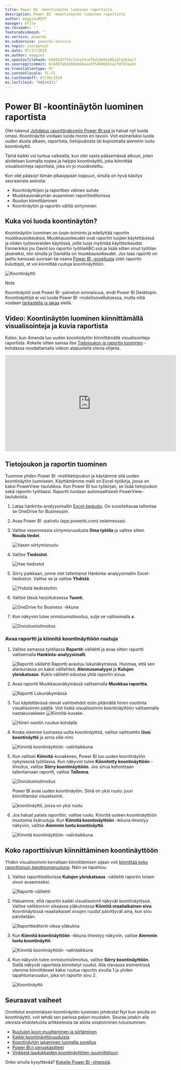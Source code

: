 ```yaml
---
title: Power BI -koontinäytön luominen raportista
description: Power BI -koontinäytön luominen raportista
author: maggiesMSFT
manager: kfile
ms.reviewer: ''
featuredvideoid: ''
ms.service: powerbi
ms.subservice: powerbi-service
ms.topic: conceptual
ms.date: 07/17/2019
ms.author: maggies
ms.openlocfilehash: b50d247f54cfe2af4cefbd14b9528b1dfa263acf
ms.sourcegitcommit: bc688fab9288ab68eaa9f54b9b59cacfdf47aa2e
ms.translationtype: HT
ms.contentlocale: fi-FI
ms.lasthandoff: 07/30/2019
ms.locfileid: "68624311"
---
```

# <a name="create-a-power-bi-dashboard-from-a-report"></a>Power BI -koontinäytön luominen raportista
Olet lukenut [Johdatus raporttinäkymiin Power BI:ssä](service-dashboards.md) ja haluat nyt luoda omasi. Koontinäyttö voidaan luoda monin eri tavoin. Voit esimerkiksi luoda uuden alusta alkaen, raportista, tietojoukosta tai kopioimalla aiemmin luotu koontinäyttö.  

Tämä kaikki voi tuntua vaikealta, kun olet vasta pääsemässä alkuun, joten aloitetaan luomalla nopea ja helppo koontinäyttö, joka kiinnittää visualisointeja raportista, joka on jo muodostettu. 

Kun olet päässyt tämän pikaoppaan loppuun, sinulla on hyvä käsitys seuraavista asioista:
- Koontinäyttöjen ja raporttien välinen suhde
- Muokkausnäkymän avaaminen raporttieditorissa
- Ruudun kiinnittäminen 
- Koontinäytön ja raportin välillä siirtyminen 

## <a name="who-can-create-a-dashboard"></a>Kuka voi luoda koontinäytön?
Koontinäytön luominen on *luoja*-toiminto ja edellyttää raportin muokkausoikeuksia. Muokkausoikeudet ovat raportin luojien käytettävissä ja niiden työtovereiden käytössä, joille luoja myöntää käyttöoikeudet. Esimerkiksi jos David luo raportin työtilaABC:ssä ja lisää sitten sinut työtilan jäseneksi, niin sinulla ja Davidilla on muokkausoikeudet. Jos taas raportti on jaettu kanssasi suoraan tai osana [Power BI -sovellusta](service-create-distribute-apps.md) (olet raportin *kuluttaja*), et voi kiinnittää ruutuja koontinäyttöön.
 
![Koontinäyttö](media/service-dashboard-create/power-bi-completed-dashboard-small.png)

> [!NOTE] 
> Koontinäytöt ovat Power BI -palvelun ominaisuus, eivät Power BI Desktopin. Koontinäyttöjä ei voi luoda Power BI -mobiilisovelluksessa, mutta niitä voidaan [tarkastella ja jakaa](consumer/mobile/mobile-apps-view-dashboard.md) siellä.
>
> 

## <a name="video-create-a-dashboard-by-pinning-visuals-and-images-from-a-report"></a>Video: Koontinäytön luominen kiinnittämällä visualisointeja ja kuvia raportista
Katso, kun Amanda luo uuden koontinäytön kiinnittämällä visualisointeja raportista. Kokeile sitten samaa itse [Tietojoukon ja raportin tuominen](#import-a-dataset-with-a-report) -kohdassa noudattamalla videon alapuolella olevia ohjeita.
    

<iframe width="560" height="315" src="https://www.youtube.com/embed/lJKgWnvl6bQ" frameborder="0" allowfullscreen></iframe>

## <a name="import-a-dataset-with-a-report"></a>Tietojoukon ja raportin tuominen
Tuomme yhden Power BI -mallitietojoukon ja käytämme sitä uuden koontinäytön luomiseen. Käyttämämme malli on Excel-työkirja, jossa on kaksi PowerView-taulukkoa. Kun Power BI tuo työkirjan, se lisää tietojoukon sekä raportin työtilaasi. Raportti luodaan automaattisesti PowerView-taulukoista.

1. Lataa hankinta-analyysimallin [Excel-tiedosto](http://go.microsoft.com/fwlink/?LinkId=529784). On suositeltavaa tallentaa se OneDrive for Businessiin.
2. Avaa Power BI -palvelu (app.powerbi.com) selaimessasi.
3. Valitse vasemmasta siirtymisruudusta **Oma työtila** ja valitse sitten **Nouda tiedot**.

    ![Vasen siirtymisruutu](media/service-dashboard-create/power-bi-get-data3.png)
5. Valitse **Tiedostot**.

   ![Hae tiedostot](media/service-dashboard-create/power-bi-select-files.png)
6. Siirry paikkaan, jonne olet tallentanut Hankinta-analyysimallin Excel-tiedoston. Valitse se ja valitse **Yhdistä**.

   ![Yhdistä tiedostoihin](media/service-dashboard-create/power-bi-connectnew.png)
7. Valitse tässä harjoituksessa **Tuonti**.

    ![OneDrive for Business -ikkuna](media/service-dashboard-create/power-bi-import.png)
8. Kun näkyviin tulee onnistumisilmoitus, sulje se valitsemalla **x**.

   ![Onnistumisilmoitus](media/service-dashboard-create/power-bi-view-datasetnew.png)

### <a name="open-the-report-and-pin-tiles-to-your-dashboard"></a>Avaa raportti ja kiinnitä koontinäyttöön ruutuja
1. Valitse samassa työtilassa **Raportit**-välilehti ja avaa sitten raportti valitsemalla **Hankinta-analyysimalli**.

    ![Raportit-välilehti](media/service-dashboard-create/power-bi-reports.png) Raportti avautuu lukunäkymässä. Huomaa, että sen alareunassa on kaksi välilehteä: **Alennusanalyysi** ja **Kulujen yleiskatsaus**. Kukin välilehti edustaa yhtä raportin sivua.

2. Avaa raportti Muokkausnäkymässä valitsemalla **Muokkaa raporttia**.

    ![Raportti Lukunäkymässä](media/service-dashboard-create/power-bi-reading-view.png)
3. Tuo käytettävissä olevat vaihtoehdot esiin pitämällä hiiren osoitinta visualisoinnin päällä. Voit lisätä visualisoinnin koontinäyttöön valitsemalla nastakuvakkeen ![Kiinnitä-kuvake](media/service-dashboard-create/power-bi-pin-icon.png).

    ![Hiiren osoitin ruudun kohdalla](media/service-dashboard-create/power-bi-hover.png)
4. Koska olemme luomassa uutta koontinäyttöä, valitse vaihtoehto **Uusi koontinäyttö** ja anna sille nimi.

    ![Kiinnitä koontinäyttöön -valintaikkuna](media/service-dashboard-create/power-bi-pin-tile.png)
5. Kun valitset **Kiinnitä**-kuvakkeen, Power BI luo uuden koontinäytön nykyisessä työtilassa. Kun näkyviin tulee **Kiinnitetty koontinäyttöön** -ilmoitus, valitse **Siirry koontinäyttöön**. Jos sinua kehotetaan tallentamaan raportti, valitse **Tallenna**.

    ![Onnistumisilmoitus](media/service-dashboard-create/power-bi-pin-success.png)

    Power BI avaa uuden koontinäytön. Siinä on yksi ruutu: juuri kiinnittämäsi visualisointi.

   ![koontinäyttö, jossa on yksi ruutu](media/service-dashboard-create/power-bi-pinned.png)
7. Jos haluat palata raporttiin, valitse ruutu. Kiinnitä uuteen koontinäyttöön muutamia lisäruutuja. Kun **Kiinnitä koontinäyttöön** -ikkuna ilmestyy näkyviin, valitse **Aiemmin luotu koontinäyttö**.  

   ![Kiinnitä koontinäyttöön -valintaikkuna](media/service-dashboard-create/power-bi-existing-dashboard.png)

## <a name="pin-an-entire-report-page-to-the-dashboard"></a>Koko raporttisivun kiinnittäminen koontinäyttöön
Yhden visualisoinnin kerrallaan kiinnittämisen sijaan voit [kiinnittää koko raporttisivun *tapahtumaruutuna*](service-dashboard-pin-live-tile-from-report.md). Näin se tapahtuu.

1. Valitse raporttieditorissa **Kulujen yleiskatsaus** -välilehti raportin toisen sivun avaamiseksi.

   ![Raportti-välilehti](media/service-dashboard-create/power-bi-page-tab.png)

2. Haluamme, että raportin kaikki visualisoinnit näkyvät koontinäytössä. Valitse valikkorivin oikeassa yläkulmassa **Kiinnitä reaaliaikainen sivu**. Koontinäytössä reaaliaikaiset sivujen ruudut päivittyvät aina, kun sivu päivitetään.

   ![Raporttieditorin oikea yläkulma](media/service-dashboard-create/power-bi-pin-live.png)

3. Kun **Kiinnitä koontinäyttöön** -ikkuna ilmestyy näkyviin, valitse **Aiemmin luotu koontinäyttö**.

   ![Kiinnitä koontinäyttöön -valintaikkuna](media/service-dashboard-create/power-bi-pin-live2.png)

4. Kun näkyviin tulee onnistumisilmoitus, valitse **Siirry koontinäyttöön**. Siellä näkyvät raportista kiinnitetyt ruudut. Alla olevassa esimerkissä olemme kiinnittäneet kaksi ruutua raportin sivulta 1 ja yhden tapahtumaruudun, joka on raportin sivu 2.

   ![Koontinäyttö](media/service-dashboard-create/power-bi-dashboard.png)

## <a name="next-steps"></a>Seuraavat vaiheet
Onnittelut ensimmäisen koontinäytön luomisen johdosta! Nyt kun sinulla on koontinäyttö, voit tehdä sen parissa paljon muutakin. Seuraa jotakin alla olevista ehdotetuista artikkeleista tai aloita omatoiminen tutustuminen: 

* [Ruutujen koon muuttaminen ja siirtäminen](service-dashboard-edit-tile.md)
* [Kaikki koontinäyttöruuduista](service-dashboard-tiles.md)
* [Koontinäytön jakaminen luomalla sovellus](service-create-workspaces.md)
* [Power BI:n peruskäsitteet](service-basic-concepts.md)
* [Vinkkejä laadukkaiden koontinäyttöjen suunnitteluun](service-dashboards-design-tips.md)

Onko sinulla kysyttävää? [Kokeile Power BI -yhteisöä](http://community.powerbi.com/).

